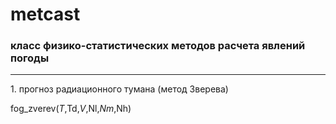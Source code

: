 # metcast
### **класс физико-статистических методов расчета явлений погоды**
<hr>
1. прогноз радиационного тумана (метод Зверева)

fog_zverev($T,$Td,$V,$Nl,$Nm,$Nh)
        
